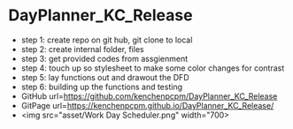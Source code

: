 # DayPlanner_KC_Release
* step 1: create repo on git hub, git clone to local
* step 2: create internal folder, files
* step 3: get provided codes from assgienment
* step 4: touch up so stylesheet to make some color changes for contrast
* step 5: lay functions out and drawout the DFD
* step 6: building up the functions and testing
* GitHub url=https://github.com/kenchenpcpm/DayPlanner_KC_Release
* GitPage url=https://kenchenpcpm.github.io/DayPlanner_KC_Release/
* <img src="asset/Work Day Scheduler.png" width="700>